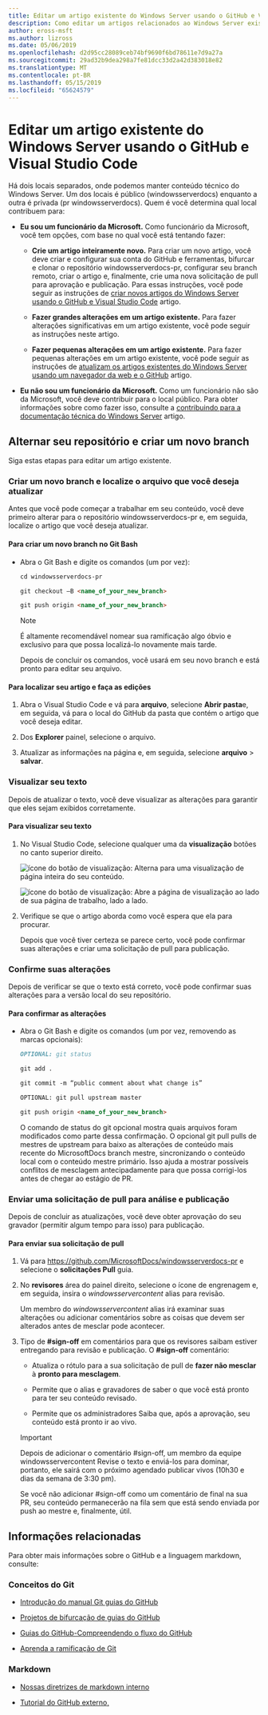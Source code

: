 ```yaml
---
title: Editar um artigo existente do Windows Server usando o GitHub e Visual Studio Code
description: Como editar um artigos relacionados ao Windows Server existente, usando o GitHub e Visual Studio Code, como um funcionário da Microsoft.
author: eross-msft
ms.author: lizross
ms.date: 05/06/2019
ms.openlocfilehash: d2d95cc28089ceb74bf9690f6bd78611e7d9a27a
ms.sourcegitcommit: 29ad32b9dea298a7fe81dcc33d2a42d383018e82
ms.translationtype: MT
ms.contentlocale: pt-BR
ms.lasthandoff: 05/15/2019
ms.locfileid: "65624579"
---
```

# <a name="edit-an-existing-windows-server-article-using-github-and-visual-studio-code"></a>Editar um artigo existente do Windows Server usando o GitHub e Visual Studio Code

Há dois locais separados, onde podemos manter conteúdo técnico do Windows Server. Um dos locais é público (windowsserverdocs) enquanto a outra é privada (pr windowsserverdocs). Quem é você determina qual local contribuem para:

- **Eu sou um funcionário da Microsoft.** Como funcionário da Microsoft, você tem opções, com base no qual você está tentando fazer:

    - **Crie um artigo inteiramente novo.** Para criar um novo artigo, você deve criar e configurar sua conta do GitHub e ferramentas, bifurcar e clonar o repositório windowsserverdocs-pr, configurar seu branch remoto, criar o artigo e, finalmente, crie uma nova solicitação de pull para aprovação e publicação. Para essas instruções, você pode seguir as instruções de [criar novos artigos do Windows Server usando o GitHub e Visual Studio Code](create-new-using-github.md) artigo.

    - **Fazer grandes alterações em um artigo existente.** Para fazer alterações significativas em um artigo existente, você pode seguir as instruções neste artigo.

    - **Fazer pequenas alterações em um artigo existente.** Para fazer pequenas alterações em um artigo existente, você pode seguir as instruções de [atualizam os artigos existentes do Windows Server usando um navegador da web e o GitHub](github-browser-updates.md) artigo.

- **Eu não sou um funcionário da Microsoft.** Como um funcionário não são da Microsoft, você deve contribuir para o local público. Para obter informações sobre como fazer isso, consulte a [contribuindo para a documentação técnica do Windows Server](https://github.com/MicrosoftDocs/windowsserverdocs/blob/master/CONTRIBUTING.md) artigo.

## <a name="switch-your-repo-and-create-a-new-branch"></a>Alternar seu repositório e criar um novo branch

Siga estas etapas para editar um artigo existente.

### <a name="create-a-new-branch-and-locate-the-file-you-want-to-update"></a>Criar um novo branch e localize o arquivo que você deseja atualizar

Antes que você pode começar a trabalhar em seu conteúdo, você deve primeiro alterar para o repositório windowsserverdocs-pr e, em seguida, localize o artigo que você deseja atualizar.

#### <a name="to-create-a-new-branch-in-git-bash"></a>Para criar um novo branch no Git Bash

- Abra o Git Bash e digite os comandos (um por vez):

    ```markdown
    cd windowsserverdocs-pr

    git checkout –B <name_of_your_new_branch>

    git push origin <name_of_your_new_branch>
    ```

    >[!Note]
    >É altamente recomendável nomear sua ramificação algo óbvio e exclusivo para que possa localizá-lo novamente mais tarde.

    Depois de concluir os comandos, você usará em seu novo branch e está pronto para editar seu arquivo.

#### <a name="to-locate-your-article-and-make-your-edits"></a>Para localizar seu artigo e faça as edições

1. Abra o Visual Studio Code e vá para **arquivo**, selecione **Abrir pasta**e, em seguida, vá para o local do GitHub da pasta que contém o artigo que você deseja editar.

2. Dos **Explorer** painel, selecione o arquivo.

3. Atualizar as informações na página e, em seguida, selecione **arquivo** > **salvar**.

### <a name="preview-your-text"></a>Visualizar seu texto

Depois de atualizar o texto, você deve visualizar as alterações para garantir que eles sejam exibidos corretamente.

#### <a name="to-preview-your-text"></a>Para visualizar seu texto

1. No Visual Studio Code, selecione qualquer uma da **visualização** botões no canto superior direito.

    ![ícone do botão de visualização](media/create-new-using-github/preview-button-full-page.png): Alterna para uma visualização de página inteira do seu conteúdo.

    ![ícone do botão de visualização](media/create-new-using-github/preview-button-side-by-side.png): Abre a página de visualização ao lado de sua página de trabalho, lado a lado.

2. Verifique se que o artigo aborda como você espera que ela para procurar.

    Depois que você tiver certeza se parece certo, você pode confirmar suas alterações e criar uma solicitação de pull para publicação.

### <a name="commit-your-changes"></a>Confirme suas alterações

Depois de verificar se que o texto está correto, você pode confirmar suas alterações para a versão local do seu repositório.

#### <a name="to-commit-your-changes"></a>Para confirmar as alterações

- Abra o Git Bash e digite os comandos (um por vez, removendo as marcas opcionais):

    ```markdown
    OPTIONAL: git status

    git add .

    git commit -m “public comment about what change is”

    OPTIONAL: git pull upstream master

    git push origin <name_of_your_new_branch>

    ```

    O comando de status do git opcional mostra quais arquivos foram modificados como parte dessa confirmação. O opcional git pull pulls de mestres de upstream para baixo as alterações de conteúdo mais recente do MicrosoftDocs branch mestre, sincronizando o conteúdo local com o conteúdo mestre primário. Isso ajuda a mostrar possíveis conflitos de mesclagem antecipadamente para que possa corrigi-los antes de chegar ao estágio de PR.

### <a name="submit-a-pull-request-for-review-and-publication"></a>Enviar uma solicitação de pull para análise e publicação

Depois de concluir as atualizações, você deve obter aprovação do seu gravador (permitir algum tempo para isso) para publicação.

#### <a name="to-submit-your-pull-request"></a>Para enviar sua solicitação de pull

1. Vá para https://github.com/MicrosoftDocs/windowsserverdocs-pr e selecione o **solicitações Pull** guia.

2. No **revisores** área do painel direito, selecione o ícone de engrenagem e, em seguida, insira o _windowsservercontent_ alias para revisão.

    Um membro do _windowsservercontent_ alias irá examinar suas alterações ou adicionar comentários sobre as coisas que devem ser alterados antes de mesclar pode acontecer.

3. Tipo de **#sign-off** em comentários para que os revisores saibam estiver entregando para revisão e publicação. O **#sign-off** comentário:

    - Atualiza o rótulo para a sua solicitação de pull de **fazer não mesclar** à **pronto para mesclagem**.

    - Permite que o alias e gravadores de saber o que você está pronto para ter seu conteúdo revisado.

    - Permite que os administradores Saiba que, após a aprovação, seu conteúdo está pronto ir ao vivo.

    >[!Important]
    >Depois de adicionar o comentário #sign-off, um membro da equipe windowsservercontent Revise o texto e enviá-los para dominar, portanto, ele sairá com o próximo agendado publicar vivos (10h30 e dias da semana de 3:30 pm).
    >
    >Se você não adicionar #sign-off como um comentário de final na sua PR, seu conteúdo permanecerão na fila sem que está sendo enviada por push ao mestre e, finalmente, útil.

## <a name="related-information"></a>Informações relacionadas

Para obter mais informações sobre o GitHub e a linguagem markdown, consulte:

### <a name="git-concepts"></a>Conceitos do Git

- [Introdução do manual Git guias do GitHub](https://guides.github.com/introduction/git-handbook/)

- [Projetos de bifurcação de guias do GitHub](https://guides.github.com/activities/forking/)

- [Guias do GitHub-Compreendendo o fluxo do GitHub](https://guides.github.com/introduction/flow/)

- [Aprenda a ramificação de Git](https://learngitbranching.js.org/ (excelente para aprendizes visual!))

### <a name="markdown"></a>Markdown

- [Nossas diretrizes de markdown interno](https://review.docs.microsoft.com/help/contribute/markdown-reference?branch=master)

- [Tutorial do GitHub externo,](https://www.markdowntutorial.com/)